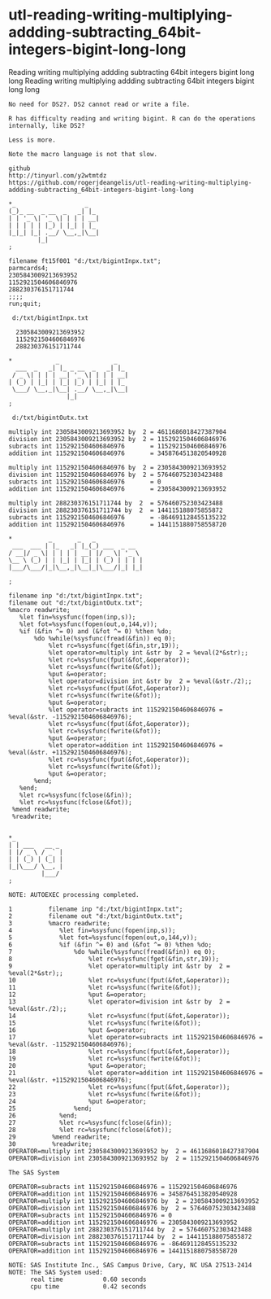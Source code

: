 # utl-reading-writing-multiplying-addding-subtracting_64bit-integers-bigint-long-long
Reading writing multiplying addding subtracting 64bit integers bigint long long 
    Reading writing multiplying addding subtracting 64bit integers bigint long long                               
                                                                                                                  
    No need for DS2?. DS2 cannot read or write a file.                                                            
                                                                                                                  
    R has difficulty reading and writing bigint. R can do the operations internally, like DS2?                    
                                                                                                                  
    Less is more.                                                                                                 
                                                                                                                  
    Note the macro language is not that slow.    
    
    github                                                                                                                  
    http://tinyurl.com/y2wtmtdz                                                                                             
    https://github.com/rogerjdeangelis/utl-reading-writing-multiplying-addding-subtracting_64bit-integers-bigint-long-long  
                                                                                                                                                                                                                                    
    *_                   _                                                                                        
    (_)_ __  _ __  _   _| |_                                                                                      
    | | '_ \| '_ \| | | | __|                                                                                     
    | | | | | |_) | |_| | |_                                                                                      
    |_|_| |_| .__/ \__,_|\__|                                                                                     
            |_|                                                                                                   
    ;                                                                                                             
                                                                                                                  
    filename ft15f001 "d:/txt/bigintInpx.txt";                                                                    
    parmcards4;                                                                                                   
    2305843009213693952                                                                                           
    1152921504606846976                                                                                           
    288230376151711744                                                                                            
    ;;;;                                                                                                          
    run;quit;                                                                                                     
                                                                                                                  
     d:/txt/bigintInpx.txt                                                                                        
                                                                                                                  
      2305843009213693952                                                                                         
      1152921504606846976                                                                                         
      288230376151711744                                                                                          
                                                                                                                  
    *            _               _                                                                                
      ___  _   _| |_ _ __  _   _| |_                                                                              
     / _ \| | | | __| '_ \| | | | __|                                                                             
    | (_) | |_| | |_| |_) | |_| | |_                                                                              
     \___/ \__,_|\__| .__/ \__,_|\__|                                                                             
                    |_|                                                                                           
    ;                                                                                                             
                                                                                                                  
     d:/txt/bigintOutx.txt                                                                                        
                                                                                                                  
    multiply int 2305843009213693952 by  2 = 4611686018427387904                                                  
    division int 2305843009213693952 by  2 = 1152921504606846976                                                  
    subracts int 1152921504606846976       = 1152921504606846976                                                  
    addition int 1152921504606846976       = 3458764513820540928                                                  
                                                                                                                  
    multiply int 1152921504606846976 by  2 = 2305843009213693952                                                  
    division int 1152921504606846976 by  2 = 576460752303423488                                                   
    subracts int 1152921504606846976       = 0                                                                    
    addition int 1152921504606846976       = 2305843009213693952                                                  
                                                                                                                  
    multiply int 288230376151711744 by  2  = 576460752303423488                                                   
    division int 288230376151711744 by  2  = 144115188075855872                                                   
    subracts int 1152921504606846976       = -864691128455135232                                                  
    addition int 1152921504606846976       = 1441151880758558720                                                  
                                                                                                                  
    *          _       _   _                                                                                      
     ___  ___ | |_   _| |_(_) ___  _ __                                                                           
    / __|/ _ \| | | | | __| |/ _ \| '_ \                                                                          
    \__ \ (_) | | |_| | |_| | (_) | | | |                                                                         
    |___/\___/|_|\__,_|\__|_|\___/|_| |_|                                                                         
                                                                                                                  
    ;                                                                                                             
                                                                                                                  
    filename inp "d:/txt/bigintInpx.txt";                                                                         
    filename out "d:/txt/bigintOutx.txt";                                                                         
    %macro readwrite;                                                                                             
       %let fin=%sysfunc(fopen(inp,s));                                                                           
       %let fot=%sysfunc(fopen(out,o,144,v));                                                                     
       %if (&fin ^= 0) and (&fot ^= 0) %then %do;                                                                 
           %do %while(%sysfunc(fread(&fin)) eq 0);                                                                
               %let rc=%sysfunc(fget(&fin,str,19));                                                               
               %let operator=multiply int &str by  2 = %eval(2*&str);;                                            
               %let rc=%sysfunc(fput(&fot,&operator));                                                            
               %let rc=%sysfunc(fwrite(&fot));                                                                    
               %put &=operator;                                                                                   
               %let operator=division int &str by  2 = %eval(&str./2);;                                           
               %let rc=%sysfunc(fput(&fot,&operator));                                                            
               %let rc=%sysfunc(fwrite(&fot));                                                                    
               %put &=operator;                                                                                   
               %let operator=subracts int 1152921504606846976 = %eval(&str. -1152921504606846976);                
               %let rc=%sysfunc(fput(&fot,&operator));                                                            
               %let rc=%sysfunc(fwrite(&fot));                                                                    
               %put &=operator;                                                                                   
               %let operator=addition int 1152921504606846976 = %eval(&str. +1152921504606846976);                
               %let rc=%sysfunc(fput(&fot,&operator));                                                            
               %let rc=%sysfunc(fwrite(&fot));                                                                    
               %put &=operator;                                                                                   
           %end;                                                                                                  
       %end;                                                                                                      
       %let rc=%sysfunc(fclose(&fin));                                                                            
       %let rc=%sysfunc(fclose(&fot));                                                                            
     %mend readwrite;                                                                                             
     %readwrite;                                                                                                  
                                                                                                                  
                                                                                                                  
    *_                                                                                                            
    | | ___   __ _                                                                                                
    | |/ _ \ / _` |                                                                                               
    | | (_) | (_| |                                                                                               
    |_|\___/ \__, |                                                                                               
             |___/                                                                                                
    ;                                                                                                             
                                                                                                                  
    NOTE: AUTOEXEC processing completed.                                                                          
                                                                                                                  
    1          filename inp "d:/txt/bigintInpx.txt";                                                              
    2          filename out "d:/txt/bigintOutx.txt";                                                              
    3          %macro readwrite;                                                                                  
    4             %let fin=%sysfunc(fopen(inp,s));                                                                
    5             %let fot=%sysfunc(fopen(out,o,144,v));                                                          
    6             %if (&fin ^= 0) and (&fot ^= 0) %then %do;                                                      
    7                 %do %while(%sysfunc(fread(&fin)) eq 0);                                                     
    8                     %let rc=%sysfunc(fget(&fin,str,19));                                                    
    9                     %let operator=multiply int &str by  2 = %eval(2*&str);;                                 
    10                    %let rc=%sysfunc(fput(&fot,&operator));                                                 
    11                    %let rc=%sysfunc(fwrite(&fot));                                                         
    12                    %put &=operator;                                                                        
    13                    %let operator=division int &str by  2 = %eval(&str./2);;                                
    14                    %let rc=%sysfunc(fput(&fot,&operator));                                                 
    15                    %let rc=%sysfunc(fwrite(&fot));                                                         
    16                    %put &=operator;                                                                        
    17                    %let operator=subracts int 1152921504606846976 = %eval(&str. -1152921504606846976);     
    18                    %let rc=%sysfunc(fput(&fot,&operator));                                                 
    19                    %let rc=%sysfunc(fwrite(&fot));                                                         
    20                    %put &=operator;                                                                        
    21                    %let operator=addition int 1152921504606846976 = %eval(&str. +1152921504606846976);     
    22                    %let rc=%sysfunc(fput(&fot,&operator));                                                 
    23                    %let rc=%sysfunc(fwrite(&fot));                                                         
    24                    %put &=operator;                                                                        
    25                %end;                                                                                       
    26            %end;                                                                                           
    27            %let rc=%sysfunc(fclose(&fin));                                                                 
    28            %let rc=%sysfunc(fclose(&fot));                                                                 
    29          %mend readwrite;                                                                                  
    30          %readwrite;                                                                                       
    OPERATOR=multiply int 2305843009213693952 by  2 = 4611686018427387904                                         
    OPERATOR=division int 2305843009213693952 by  2 = 1152921504606846976                                         
                                                                                                                  
    The SAS System                                                                                                
                                                                                                                  
    OPERATOR=subracts int 1152921504606846976 = 1152921504606846976                                               
    OPERATOR=addition int 1152921504606846976 = 3458764513820540928                                               
    OPERATOR=multiply int 1152921504606846976 by  2 = 2305843009213693952                                         
    OPERATOR=division int 1152921504606846976 by  2 = 576460752303423488                                          
    OPERATOR=subracts int 1152921504606846976 = 0                                                                 
    OPERATOR=addition int 1152921504606846976 = 2305843009213693952                                               
    OPERATOR=multiply int 288230376151711744 by  2 = 576460752303423488                                           
    OPERATOR=division int 288230376151711744 by  2 = 144115188075855872                                           
    OPERATOR=subracts int 1152921504606846976 = -864691128455135232                                               
    OPERATOR=addition int 1152921504606846976 = 1441151880758558720                                               
                                                                                                                  
    NOTE: SAS Institute Inc., SAS Campus Drive, Cary, NC USA 27513-2414                                           
    NOTE: The SAS System used:                                                                                    
          real time           0.60 seconds                                                                        
          cpu time            0.42 seconds                                                                        
                                                                                                                  
